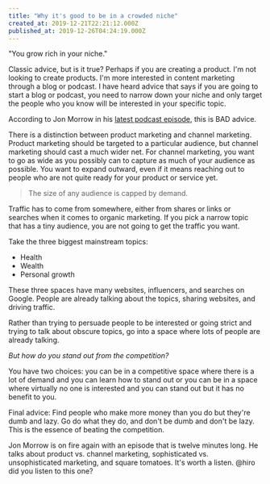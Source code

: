 ```yaml
---
title: "Why it's good to be in a crowded niche"
created_at: 2019-12-21T22:21:12.000Z
published_at: 2019-12-26T04:24:19.000Z
---
```

"You grow rich in your niche."

Classic advice, but is it true? Perhaps if you are creating a product. I'm not looking to create products. I'm more interested in content marketing through a blog or podcast. I have heard advice that says if you are going to start a blog or podcast, you need to narrow down your niche and only target the people who you know will be interested in your specific topic.

According to Jon Morrow in his [latest podcast episode](https://podtail.com/en/podcast/break-through-the-noise-with-jon-morrow/why-it-s-good-to-be-in-a-crowded-niche-seriously/), this is BAD advice.

There is a distinction between product marketing and channel marketing. Product marketing should be targeted to a particular audience, but channel marketing should cast a much wider net. For channel marketing, you want to go as wide as you possibly can to capture as much of your audience as possible. You want to expand outward, even if it means reaching out to people who are not quite ready for your product or service yet.

> The size of any audience is capped by demand. 

Traffic has to come from somewhere, either from shares or links or searches when it comes to organic marketing. If you pick a narrow topic that has a tiny audience, you are not going to get the traffic you want.

Take the three biggest mainstream topics:

*   Health
*   Wealth
*   Personal growth

These three spaces have many websites, influencers, and searches on Google. People are already talking about the topics, sharing websites, and driving traffic.

Rather than trying to persuade people to be interested or going strict and trying to talk about obscure topics, go into a space where lots of people are already talking. 

_But how do you stand out from the competition?_

You have two choices: you can be in a competitive space where there is a lot of demand and you can learn how to stand out or you can be in a space where virtually no one is interested and you can stand out but it has no benefit to you.

Final advice: Find people who make more money than you do but they're dumb and lazy. Go do what they do, and don't be dumb and don't be lazy. This is the essence of beating the competition.

Jon Morrow is on fire again with an episode that is twelve minutes long. He talks about product vs. channel marketing, sophisticated vs. unsophisticated marketing, and square tomatoes. It's worth a listen. @hiro did you listen to this one?
